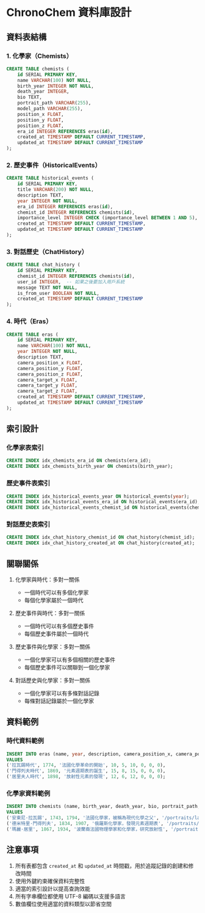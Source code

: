 # ChronoChem 資料庫設計

## 資料表結構

### 1. 化學家（Chemists）
```sql
CREATE TABLE chemists (
    id SERIAL PRIMARY KEY,
    name VARCHAR(100) NOT NULL,
    birth_year INTEGER NOT NULL,
    death_year INTEGER,
    bio TEXT,
    portrait_path VARCHAR(255),
    model_path VARCHAR(255),
    position_x FLOAT,
    position_y FLOAT,
    position_z FLOAT,
    era_id INTEGER REFERENCES eras(id),
    created_at TIMESTAMP DEFAULT CURRENT_TIMESTAMP,
    updated_at TIMESTAMP DEFAULT CURRENT_TIMESTAMP
);
```

### 2. 歷史事件（HistoricalEvents）
```sql
CREATE TABLE historical_events (
    id SERIAL PRIMARY KEY,
    title VARCHAR(200) NOT NULL,
    description TEXT,
    year INTEGER NOT NULL,
    era_id INTEGER REFERENCES eras(id),
    chemist_id INTEGER REFERENCES chemists(id),
    importance_level INTEGER CHECK (importance_level BETWEEN 1 AND 5),
    created_at TIMESTAMP DEFAULT CURRENT_TIMESTAMP,
    updated_at TIMESTAMP DEFAULT CURRENT_TIMESTAMP
);
```

### 3. 對話歷史（ChatHistory）
```sql
CREATE TABLE chat_history (
    id SERIAL PRIMARY KEY,
    chemist_id INTEGER REFERENCES chemists(id),
    user_id INTEGER,  -- 如果之後要加入用戶系統
    message TEXT NOT NULL,
    is_from_user BOOLEAN NOT NULL,
    created_at TIMESTAMP DEFAULT CURRENT_TIMESTAMP
);
```

### 4. 時代（Eras）
```sql
CREATE TABLE eras (
    id SERIAL PRIMARY KEY,
    name VARCHAR(100) NOT NULL,
    year INTEGER NOT NULL,
    description TEXT,
    camera_position_x FLOAT,
    camera_position_y FLOAT,
    camera_position_z FLOAT,
    camera_target_x FLOAT,
    camera_target_y FLOAT,
    camera_target_z FLOAT,
    created_at TIMESTAMP DEFAULT CURRENT_TIMESTAMP,
    updated_at TIMESTAMP DEFAULT CURRENT_TIMESTAMP
);
```

## 索引設計

### 化學家表索引
```sql
CREATE INDEX idx_chemists_era_id ON chemists(era_id);
CREATE INDEX idx_chemists_birth_year ON chemists(birth_year);
```

### 歷史事件表索引
```sql
CREATE INDEX idx_historical_events_year ON historical_events(year);
CREATE INDEX idx_historical_events_era_id ON historical_events(era_id);
CREATE INDEX idx_historical_events_chemist_id ON historical_events(chemist_id);
```

### 對話歷史表索引
```sql
CREATE INDEX idx_chat_history_chemist_id ON chat_history(chemist_id);
CREATE INDEX idx_chat_history_created_at ON chat_history(created_at);
```

## 關聯關係

1. 化學家與時代：多對一關係
   - 一個時代可以有多個化學家
   - 每個化學家屬於一個時代

2. 歷史事件與時代：多對一關係
   - 一個時代可以有多個歷史事件
   - 每個歷史事件屬於一個時代

3. 歷史事件與化學家：多對一關係
   - 一個化學家可以有多個相關的歷史事件
   - 每個歷史事件可以關聯到一個化學家

4. 對話歷史與化學家：多對一關係
   - 一個化學家可以有多條對話記錄
   - 每條對話記錄屬於一個化學家

## 資料範例

### 時代資料範例
```sql
INSERT INTO eras (name, year, description, camera_position_x, camera_position_y, camera_position_z, camera_target_x, camera_target_y, camera_target_z)
VALUES 
('拉瓦錫時代', 1774, '法國化學革命的開始', 10, 5, 10, 0, 0, 0),
('門得列夫時代', 1869, '元素週期表的誕生', 15, 8, 15, 0, 0, 0),
('居里夫人時代', 1898, '放射性元素的發現', 12, 6, 12, 0, 0, 0);
```

### 化學家資料範例
```sql
INSERT INTO chemists (name, birth_year, death_year, bio, portrait_path, model_path, position_x, position_y, position_z, era_id)
VALUES 
('安東尼·拉瓦錫', 1743, 1794, '法國化學家，被稱為現代化學之父', '/portraits/lavoisier.jpg', '/models/lavoisier.glb', 0, 0, 0, 1),
('德米特里·門得列夫', 1834, 1907, '俄羅斯化學家，發現元素週期表', '/portraits/mendeleev.jpg', '/models/mendeleev.glb', 0, 0, 0, 2),
('瑪麗·居里', 1867, 1934, '波蘭裔法國物理學家和化學家，研究放射性', '/portraits/curie.jpg', '/models/curie.glb', 0, 0, 0, 3);
```

## 注意事項

1. 所有表都包含 `created_at` 和 `updated_at` 時間戳，用於追蹤記錄的創建和修改時間
2. 使用外鍵約束確保資料完整性
3. 適當的索引設計以提高查詢效能
4. 所有字串欄位都使用 UTF-8 編碼以支援多語言
5. 數值欄位使用適當的資料類型以節省空間 